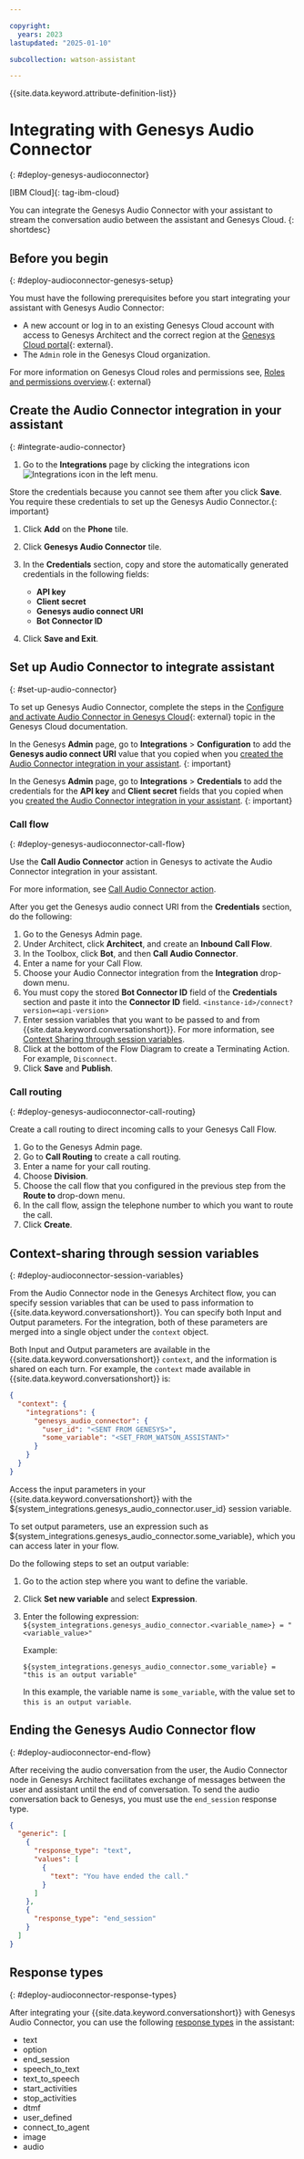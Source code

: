 ```yaml
---

copyright:
  years: 2023
lastupdated: "2025-01-10"

subcollection: watson-assistant

---
```


{{site.data.keyword.attribute-definition-list}}

# Integrating with Genesys Audio Connector
{: #deploy-genesys-audioconnector}

[IBM Cloud]{: tag-ibm-cloud}

You can integrate the Genesys Audio Connector with your assistant to stream the conversation audio between the assistant and Genesys Cloud.
{: shortdesc}

## Before you begin
{: #deploy-audioconnector-genesys-setup}

You must have the following prerequisites before you start integrating your assistant with Genesys Audio Connector: 

- A new account or log in to an existing Genesys Cloud account with access to Genesys Architect and the correct region at the [Genesys Cloud portal](https://login.mypurecloud.com/){: external}.
- The `Admin` role in the Genesys Cloud organization.

For more information on Genesys Cloud roles and permissions see, [Roles and permissions overview](https://help.mypurecloud.com/articles/about-roles-permissions/).{: external}

## Create the Audio Connector integration in your assistant
{: #integrate-audio-connector}

1. Go to the **Integrations** page by clicking the integrations icon ![Integrations icon](images/integrations.svg) in the left menu.

Store the credentials because you cannot see them after you click **Save**. You require these credentials to set up the Genesys Audio Connector.{: important}
    
1. Click **Add** on the **Phone** tile.
1. Click **Genesys Audio Connector** tile.
1. In the **Credentials** section, copy and store the automatically generated credentials in the following fields:

    - **API key**
    - **Client secret**
    - **Genesys audio connect URI**
    - **Bot Connector ID**
      
1.  Click **Save and Exit**.

## Set up Audio Connector to integrate assistant
{: #set-up-audio-connector}

To set up Genesys Audio Connector, complete the steps in the [Configure and activate Audio Connector in Genesys Cloud](https://rcstaging.wpengine.com/articles/configure-and-activate-audio-connector-in-genesys-cloud/){: external} topic in the Genesys Cloud documentation.

In the Genesys **Admin** page, go to **Integrations** > **Configuration** to add the **Genesys audio connect URI** value that you copied when you [created the Audio Connector integration in your assistant](#integrate-audio-connector).
{: important}

In the Genesys **Admin** page, go to **Integrations** > **Credentials** to add the credentials for the **API key** and **Client secret** fields that you copied when you [created the Audio Connector integration in your assistant](#integrate-audio-connector). 
{: important}


### Call flow
{: #deploy-genesys-audioconnector-call-flow}

Use the **Call Audio Connector** action in Genesys to activate the Audio Connector integration in your assistant. 

For more information, see [Call Audio Connector action](https://help.mypurecloud.com/articles/call-audio-connector-action/). 

After you get the Genesys audio connect URI from the **Credentials** section, do the following:

1.  Go to the Genesys Admin page.
1.  Under Architect, click **Architect**, and create an **Inbound Call Flow**.
1.  In the Toolbox, click **Bot**, and then **Call Audio Connector**.
1.  Enter a name for your Call Flow.
1.  Choose your Audio Connector integration from the **Integration** drop-down menu.
1.  You must copy the stored **Bot Connector ID** field of the **Credentials** section and paste it into the **Connector ID** field. `<instance-id>/connect?version=<api-version>`
1.  Enter session variables that you want to be passed to and from {{site.data.keyword.conversationshort}}. For more information, see [Context Sharing through session variables](#deploy-audioconnector-session-variables). 
1.  Click at the bottom of the Flow Diagram to create a Terminating Action. For example, `Disconnect`.
1.  Click **Save** and **Publish**.

### Call routing
{: #deploy-genesys-audioconnector-call-routing}

Create a call routing to direct incoming calls to your Genesys Call Flow.

1. Go to the Genesys Admin page.
1. Go to **Call Routing** to create a call routing.
1. Enter a name for your call routing.
1. Choose **Division**.
1. Choose the call flow that you configured in the previous step from the **Route to** drop-down menu.
1. In the call flow, assign the telephone number to which you want to route the call.
1. Click **Create**.
  
## Context-sharing through session variables
{: #deploy-audioconnector-session-variables}

From the Audio Connector node in the Genesys Architect flow, you can specify session variables that can be used to pass information to {{site.data.keyword.conversationshort}}. You can specify both Input and Output parameters. For the integration, both of these parameters are merged into a single object under the `context`  object.

Both Input and Output parameters are available in the {{site.data.keyword.conversationshort}} `context`, and the information is shared on each turn. For example, the `context`  made available in {{site.data.keyword.conversationshort}} is:

```json
{
  "context": {
    "integrations": {
      "genesys_audio_connector": {
        "user_id": "<SENT FROM GENESYS>",
        "some_variable": "<SET_FROM_WATSON_ASSISTANT>"
      }
    }
  }
}
```

Access the input parameters in your {{site.data.keyword.conversationshort}} with the ${system_integrations.genesys_audio_connector.user_id} session variable.

To set output parameters, use an expression such as ${system_integrations.genesys_audio_connector.some_variable}, which you can access later in your flow.

Do the following steps to set an output variable:

1. Go to the action step where you want to define the variable.

2. Click **Set new variable** and select **Expression**.

3. Enter the following expression: `${system_integrations.genesys_audio_connector.<variable_name>} = "<variable_value>"`

   Example:
   
   ```text
   ${system_integrations.genesys_audio_connector.some_variable} = "this is an output variable"
   ```
   
   In this example, the variable name is `some_variable`, with the value set to `this is an output variable`.

## Ending the Genesys Audio Connector flow
{: #deploy-audioconnector-end-flow}

After receiving the audio conversation from the user, the Audio Connector node in Genesys Architect facilitates exchange of messages between the user and assistant until the end of conversation. To send the audio conversation back to Genesys, you must use the `end_session` response type.

```json
{
  "generic": [
    {
      "response_type": "text",
      "values": [
        {
          "text": "You have ended the call."
        }
      ]
    },
    {
      "response_type": "end_session"
    }
  ]
}
```

## Response types
{: #deploy-audioconnector-response-types}

After integrating your {{site.data.keyword.conversationshort}} with Genesys Audio Connector, you can use the following [response types](https://cloud.ibm.com/docs/watson-assistant?topic=watson-assistant-response-types-reference) in the assistant:

-  text
-  option
-  end_session
-  speech_to_text
-  text_to_speech
-  start_activities
-  stop_activities
-  dtmf
-  user_defined
-  connect_to_agent
-  image
-  audio
